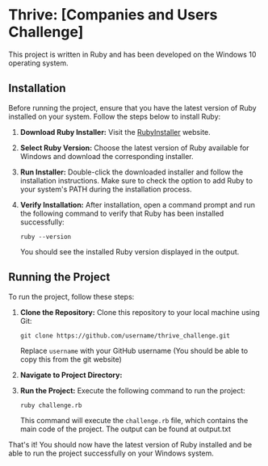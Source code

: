 # Thrive: [Companies and Users Challenge]

This project is written in Ruby and has been developed on the Windows 10 operating system.

## Installation

Before running the project, ensure that you have the latest version of Ruby installed on your system. Follow the steps below to install Ruby:

1. **Download Ruby Installer:** Visit the [RubyInstaller](https://rubyinstaller.org/) website.
   
2. **Select Ruby Version:** Choose the latest version of Ruby available for Windows and download the corresponding installer.

3. **Run Installer:** Double-click the downloaded installer and follow the installation instructions. Make sure to check the option to add Ruby to your system's PATH during the installation process.

4. **Verify Installation:** After installation, open a command prompt and run the following command to verify that Ruby has been installed successfully:

    ```
    ruby --version
    ```

    You should see the installed Ruby version displayed in the output.

## Running the Project

To run the project, follow these steps:

1. **Clone the Repository:** Clone this repository to your local machine using Git:

    ```
    git clone https://github.com/username/thrive_challenge.git
    ```

    Replace `username` with your GitHub username (You should be able to copy this from the git website)

2. **Navigate to Project Directory:**

3. **Run the Project:** Execute the following command to run the project:

    ```
    ruby challenge.rb
    ```

    This command will execute the `challenge.rb` file, which contains the main code of the project.
    The output can be found at output.txt

That's it! You should now have the latest version of Ruby installed and be able to run the project successfully on your Windows system.
